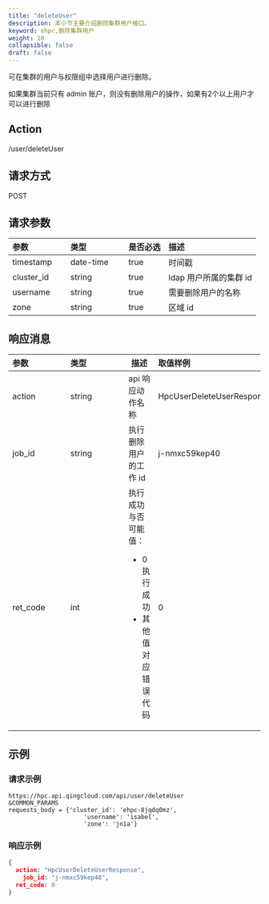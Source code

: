 ```yaml
---
title: "deleteUser"
description: 本小节主要介绍删除集群用户接口。 
keyword: ehpc,删除集群用户
weight: 10
collapsible: false
draft: false
---
```


可在集群的用户与权限组中选择用户进行删除。

如果集群当前只有 admin 账户，则没有删除用户的操作，如果有2个以上用户才可以进行删除

## Action

/user/deleteUser

## 请求方式

POST

## 请求参数

| <span style="display:inline-block;width:100px">参数</span> | <span style="display:inline-block;width:100px">类型</span> | 是否必选 | 描述                    |
| :--------------------------------------------------------- | :--------------------------------------------------------- | :------- | :---------------------- |
| timestamp                                                  | date-time                                                  | true     | 时间戳                  |
| cluster_id                                                 | string                                                     | true     | ldap 用户所属的集群  id |
| username                                                   | string                                                     | true     | 需要删除用户的名称      |
| zone                                                       | string                                                     | true     | 区域 id                 |

## 响应消息

| <span style="display:inline-block;width:100px">参数</span> | <span style="display:inline-block;width:100px">类型</span> | 描述                                                         | 取值样例                  |
| :--------------------------------------------------------- | :--------------------------------------------------------- | ------------------------------------------------------------ | :------------------------ |
| action                                                     | string                                                     | api 响应动作名称                                             | HpcUserDeleteUserResponse |
| job_id                                                     | string                                                     | 执行删除用户的工作 id                                        | j-nmxc59kep40             |
| ret_code                                                   | int                                                        | 执行成功与否<br />可能值：<ul><li>0  执行成功</li><li>其他值 对应错误代码</li></ul> | 0                         |

## 示例

### 请求示例

```url
https://hpc.api.qingcloud.com/api/user/deleteUser
&COMMON_PARAMS
requests_body = {'cluster_id': 'ehpc-8jqdq0mz',
                     'username': 'isabel',
                     'zone': 'jn1a'}
```

### 响应示例

```json
{
  action: "HpcUserDeleteUserResponse",
	job_id: "j-nmxc59kep40",
  ret_code: 0
}
```
